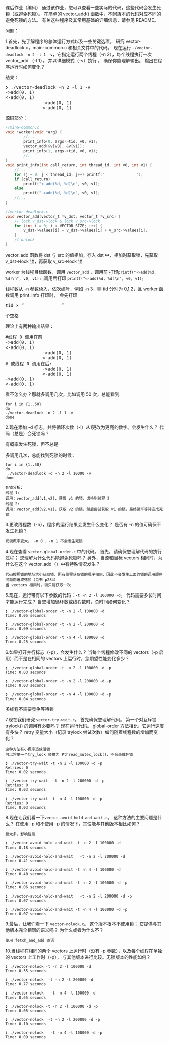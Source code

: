 课后作业（编码）
通过该作业，您可以查看一些实际的代码，这些代码会发生死锁（或避免死锁）。
在简单的 vector_add() 函数中，不同版本的代码对应不同的避免死锁的方法。 
有关这些程序及其常用基础的详细信息，请参见 README。

问题：

1.首先，先了解程序的总体运行方式以及一些关键选项。 研究 vector-deadlock.c，main-common.c 和相关文件中的代码。
现在运行 `./vector-deadlock -n 2 -l 1 -v`，它指定运行两个线程（-n 2），每个线程执行一次 vector_add （-l 1），
并以详细模式（-v）执行 。 确保你能理解输出。 输出在程序运行时如何变化？

结果：
<pre>
❯ ./vector-deadlock -n 2 -l 1 -v
->add(0, 1)
<-add(0, 1)
              ->add(0, 1)
              <-add(0, 1)
</pre>

源码部分：
```c
//mina-common.c
void *worker(void *arg) {
        //...
        print_info(0, args->tid, v0, v1);
        vector_add(&v[v0], &v[v1]);
        print_info(1, args->tid, v0, v1);
        //..
}
void print_info(int call_return, int thread_id, int v0, int v1) {
    //...
    for (j = 0; j < thread_id; j++) printf("              ");
    if (call_return)
        printf("<-add(%d, %d)\n", v0, v1);
    else
        printf("->add(%d, %d)\n", v0, v1);
    //...
}

//vector-deadlock.c
void vector_add(vector_t *v_dst, vector_t *v_src) {
    // lock v_dst->lock & lock v_src->lock
    for (int i = 0; i < VECTOR_SIZE; i++) {
        v_dst->values[i] = v_dst->values[i] + v_src->values[i];
    }
    // unlock
}
```
vector_add 函数将 dst 与 src 的值相加，存入 dst 中，相加时获取锁，先获取 v_dst->lock 锁，再获取 v_src->lock 锁

worker 为线程目标函数，调用 `vector_add` ，调用前 打印`printf("->add(%d, %d)\n", v0, v1);` 
,调用后打印 `printf("<-add(%d, %d)\n", v0, v1);` 

线程数从 -n 参数读入，依次编号，例如 -n 3，则 tid 分别为 0,1,2，且 worker 函数调用 print_info 打印时，
会先打印 
<pre>tid × “              ”</pre> 
个空格


理论上有两种输出结果：
<pre>
#线程 0 调用在前
->add(0, 1)
<-add(0, 1)
              ->add(0, 1)
              <-add(0, 1)
# 或线程 0 调用在后:
              ->add(0, 1)
              <-add(0, 1)
->add(0, 1)
<-add(0, 1)
</pre>

看不怎么办？那就多调用几次，比如调用 50 次，总能看到:
```
for i in {1..50}                            
do
./vector-deadlock -n 2 -l 1 -v
done  
```


2.现在添加 -d 标志，并将循环次数（-l）从1更改为更高的数字。会发生什么？ 代码（总是）会死锁吗？

有概率发生死锁，但不总是

多调用几次，总能找到死锁的时候：
```
for i in {1..50}
do
 ./vector-deadlock -d -n 2 -l 10000 -v
done
```

    死锁分析:
    线程 1:
    调用：vector_add(v1,v2)，获取 v1 的锁，切换到线程 2
    线程 2:
    调用：vector_add(v2,v1)，获取 v2 的锁，然后尝试获取 v1 的锁，最终循环等待造成死锁


3.更改线程数（-n），程序的运行结果会发生什么变化？ 是否有 -n 的值可确保不发生死锁？

    死锁概率变大， -n 0 、-n 1 不会发生死锁

4.现在查看 `vector-global-order.c` 中的代码。 首先，请确保您理解代码的执行过程； 
您理解为什么代码能避免死锁吗？ 另外，当源和目标 vectors 相同时，为什么在这个 vector_add（）中有特殊情况发生？

    代码按照锁的地址大小获取锁，所有线程获取锁的顺序相同，因此不会发生上面的锁的调用顺序问题而造成死锁（见书 p284）
    当 vectors 相同时，锁只能获取一次

5.现在，运行带有以下参数的代码：`-t -n 2 -l 100000 -d`。 
代码需要多长时间才能运行完成？ 当您增加循环数或线程数时，总时间如何变化？
    
```
❯ ./vector-global-order -t -n 2 -l 100000 -d
Time: 0.05 seconds

❯ ./vector-global-order -t -n 2 -l 200000 -d
Time: 0.09 seconds

❯ ./vector-global-order -t -n 4 -l 100000 -d
Time: 0.25 seconds
```
    
6.如果打开并行标志（-p），会发生什么？ 当每个线程修改不同的 vectors（-p 启用）而不是在相同的 vectors 上运行时，您期望性能变化多少？

```
❯ ./vector-global-order -t -n 2 -l 100000 -d -p
Time: 0.03 seconds

❯ ./vector-global-order -t -n 2 -l 200000 -d -p
Time: 0.03 seconds

❯ ./vector-global-order -t -n 4 -l 100000 -d -p
Time: 0.04 seconds
```
多线程不需要竞争等待锁

7.现在我们研究 `vector-try-wait.c`。 首先确保您理解代码。 第一个对互斥锁 trylock() 的调用有必要吗？ 
现在运行代码。 global-order 方法相比，它运行速度有多快？ retry 变量大小（记录 trylock 尝试次数）如何随着线程数的增加而变化？

    这种方法有小概率造成活锁
    可以将第一个try_lock 替换为 Pthread_mutex_lock()，不会造成死锁
    
```
❯ ./vector-try-wait -t -n 2 -l 100000 -d -p
Retries: 0
Time: 0.02 seconds

❯ ./vector-try-wait  -t -n 2 -l 200000 -d -p
Retries: 0
Time: 0.03 seconds

❯ ./vector-try-wait -t -n 4 -l 100000 -d -p
Retries: 0
Time: 0.03 seconds
```
 
8.现在让我们看一下`vector-avoid-hold-and-wait.c`。 这种方法的主要问题是什么？ 
在使用 -p 和不使用 -p 的情况下，其性能与其他版本相比如何？

    锁太多，影响性能

```
❯ ./vector-avoid-hold-and-wait -t -n 2 -l 100000 -d
Time: 0.18 seconds

❯ ./vector-avoid-hold-and-wait   -t -n 2 -l 200000 -d
Time: 0.41 seconds

❯ ./vector-avoid-hold-and-wait -t -n 4 -l 100000 -d
Time: 0.40 seconds

❯ ./vector-avoid-hold-and-wait -t -n 2 -l 100000 -d -p
Time: 0.06 seconds

❯ ./vector-avoid-hold-and-wait   -t -n 2 -l 200000 -d -p
Time: 0.07 seconds

❯ ./vector-avoid-hold-and-wait -t -n 4 -l 100000 -d -p
Time: 0.07 seconds
```

9.最后，让我们看一下 `vector-nolock.c`。 这个版本根本不使用锁； 它提供与其他版本完全相同的语义吗？ 为什么或者为什么不？

    使用 fetch_and_add 原语

10.当线程在相同的两个 vectors 上运行时（没有 -p 参数），以及每个线程在单独的 vectors 上工作时（-p），
与其他版本进行比较。无锁版本的性能如何？

```
❯ ./vector-nolock -t -n 2 -l 100000 -d
Time: 0.35 seconds

❯ ./vector-nolock  -t -n 2 -l 200000 -d
Time: 0.77 seconds

❯ ./vector-nolock   -t -n 4 -l 100000 -d
Time: 0.65 seconds

❯ ./vector-nolock -t -n 2 -l 100000 -d -p
Time: 0.05 seconds

❯ ./vector-nolock  -t -n 2 -l 200000 -d -p
Time: 0.10 seconds

❯ ./vector-nolock   -t -n 4 -l 100000 -d -p
Time: 0.09 seconds
```